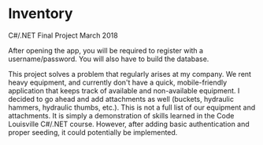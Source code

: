 # Inventory
C#/.NET Final Project March 2018

After opening the app, you will be required to register with a username/password. You will also have to build the database. 

This project solves a problem that regularly arises at my company. We rent heavy equipment, and currently don't have a quick, mobile-friendly application that keeps track of available and non-available equipment. I decided to go ahead and add attachments as well (buckets, hydraulic hammers, hydraulic thumbs, etc.). This is not a full list of our equipment and attachments. It is simply a demonstration of skills learned in the Code Louisville C#/.NET course. However, after adding basic authentication and proper seeding, it could potentially be implemented. 
